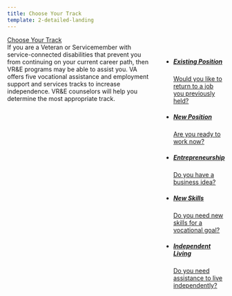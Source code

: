 ```yaml
---
title: Choose Your Track
template: 2-detailed-landing
---
```


<div class="main" role="main" markdown="0">

<div class="action-bar">
  <div class="row">
    <div class="small-12 columns">
      <a class="usa-button-primary va-button-primary" href="/vre/service-disabled/choose-track/">Choose Your Track</a>
    </div>
  </div>
</div>

<div class="section one" markdown="0">



<div class="primary" markdown="0">
<div class="row" markdown="0">
<div class="small-12 columns" markdown="1">
<div markdown="1">
If you are a Veteran or Servicemember with service-connected disabilities that prevent you from continuing on your current career path, then VR&E programs may be able to assist you. VA offers five vocational assistance and employment support and services tracks to increase independence. VR&E counselors will help you determine the most appropriate track.
</div>

<div class="navigation">
<div class="row">
<div class="small-12 columns">

<ul class="small-block-grid-1 medium-block-grid-3 cards small">


<li>
<a href="/service-disabled/existing-position/">
<h5>Existing Position</h5>
<span>Would you like to return to a job you previously held?</span>
</a>
</li>

<li>
<a href="/service-disabled/existing-skills/">
<h5>New Position</h5>
<span>Are you ready to work now?</span>
</a>
</li>

<li>
<a href="/service-disabled/start-business/">
<h5>Entrepreneurship</h5>
<span>Do you have a business idea?</span>
</a>
</li>

<li>
<a href="/service-disabled/return-job/">
<h5>New Skills</h5>
<span>Do you need new skills for a vocational goal?</span>
</a>
</li>

<li>
<a href="/service-disabled/independent-living/">
<h5>Independent Living</h5>
<span>Do you need assistance to live independently?</span>
</a>
</li>

</ul>
</div>
</div>
</div>

</div>
